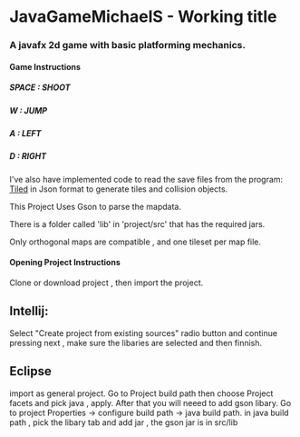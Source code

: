 # JavaGameMichaelS - Working title

### A javafx 2d game with basic platforming mechanics.

#### **Game Instructions**

##### **SPACE : SHOOT**

##### **W :   JUMP**

##### **A :   LEFT**

##### **D :   RIGHT**

I've also have implemented code to read the save files from the program:  
[Tiled](http://www.mapeditor.org/ "Tiled Map Editor")
in Json format to generate tiles and collision objects.

This Project Uses Gson to parse the mapdata.

There is a folder called 'lib' in 'project/src' that has the required jars.

Only orthogonal maps are compatible , and one tileset per map file.

#### **Opening Project Instructions**

Clone or download project , then import the project.

## Intellij:

Select "Create project from existing sources" radio button and continue pressing next , make sure the libaries are selected and then finnish.

## Eclipse
import as general project.
Go to Project build path then choose Project facets and pick java , apply.
After that you will neeed to add gson libary.
Go to project Properties -> configure build path -> java build path.
in java build path , pick the libary tab and add jar , the gson jar is in src/lib

